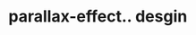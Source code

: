 # parallax-effect.. desgin                                                                                                                                                                                                                                                                                                                                                                                                                                         
